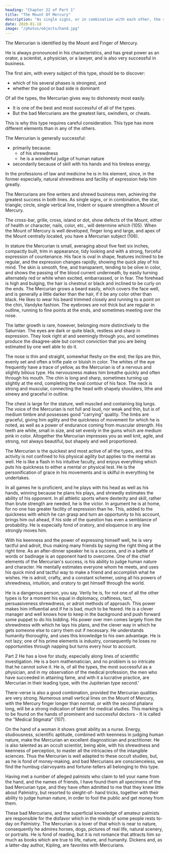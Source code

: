 ```yaml
---
heading: "Chapter 22 of Part 1"
title: "The Mount Of Mercury"
description: "As single signs, or in combination with each other, the star, triangle, circle, square, single vertical line, or trident strengthen a Mount"
date: 2020-01-18
image: "/photos/objects/hand.jpg"
---
```



The Mercurian is identified by the Mount and Finger of Mercury. 

He is always pronounced in his characteristics, and has great power as an orator, a scientist, a physician, or a lawyer, and is also very successful in business. 

The first aim, with every subject of this type, should be to discover:
- which of his several phases is strongest, and
- whether the good or bad side is dominant

Of all the types, the Mercurian gives way to dishonesty most easily. 
- It is one of the best and most successful of all of the types. 
- But the bad Mercurians are the greatest liars, swindlers, or cheats.

This is why this type requires careful consideration. This type has more different elements than in any of the others. 

The Mercurian is generally successful:
- primarily because:
  - of his shrewdness
  - he is a wonderful judge of human nature
- secondarily because of skill with his hands and his tireless energy.

In the professions of law and medicine he is in his element, since, in the former especially, natural shrewdness and facility of expression help him greatly. 

The Mercurians are fine writers and shrewd business men, achieving the greatest success in both lines. As single signs, or in combination, the star, triangle; circle, single vertical line, trident or square strengthen a Mount of Mercury. 

The cross-bar, grille, cross, island or dot, show defects of the Mount, either of health or character, nails, color, etc., will determine which (105). When the Mount of Mercury is well developed, finger long and large, and apex of the Mount centrally located, you have a Mercurian subject (106). 

In stature the Mercurian is small, averaging about five feet six inches, compactly built, trim in appearance, tidy looking and with a strong, forceful expression of countenance. His face is oval in shape, features inclined to be regular, and the expression changes rapidly, showing the quick play of his mind. The skin is smooth, fine, and transparent, tending to be olive in color, and shows the passing of the blood current underneath, by easily turning alternately red or white when excited, embarrassed, or in fear. The forehead is high and bulging, the hair is chestnut or black and inclined to be curly on the ends. The Mercurian grows a beard easily, which covers the face well, and is generally a little darker than the hair, if it be any color other than black. He likes to wear his beard trimmed closely and running to a point on the chin, Vandyke fashion. The eyebrows are not thick but are regular in outline, running to fine points at the ends, and sometimes meeting over the nose.

The latter growth is rare, however, belonging more distinctively to the Saturnian. The eyes are dark or quite black, restless and sharp in expression. They look right at and seemingly through you, and sometimes produce the disagree-able but correct conviction that you are being estimated by one well able to do it.

The nose is thin and straight, somewhat fleshy on the end; the lips are thin, evenly set and often a trifle pale or bluish in color. The whites of the eye frequently have a trace of yellow, as the Mercurian is of a nervous and slightly bilious type. His nervousness makes him breathe quickly and often through his mouth. The chin is long and sharp, sometimes turning up slightly at the end, completing the oval contour of his face. The neck is strong and muscular, connecting the head with shapely shoulders, lithe and sinewy and graceful in outline. 

The chest is large for the stature, well muscled and containing big lungs. The voice of the Mercurian is not full and loud, nor weak and thin, but is of medium timbre and possesses good "carrying" quality. The limbs are graceful, giving him agility and the quickness of movement for which he is noted, as well as a power of endurance coming from muscular strength. His teeth are white, small in size, and set evenly in the gums which are medium pink in color. Altogether the Mercurian impresses you as well knit, agile, and strong, not always beautiful, but shapely and well proportioned. 

<!-- DISTINGUISHING MARKS ON THE MOUNT OF MERCURY No. 106. DISTINGUISHING MARKS ON THE MOUNT OF MERCURY. MERCURIAN MOUNT AND FINGER No. 106. MERCURIAN MOUNT AND FINGER.  -->

The Mercurian is the quickest and most active of all the types, and this activity is not confined to his physical agility but applies to the mental as well. He is like a flash in his intuitive faculty, and enjoys everything which puts his quickness to either a mental or physical test. He is the personification of grace in his movements and is skilful in everything he undertakes. 

In all games he is proficient, and he plays with his head as well as his hands, winning because he plans his plays, and shrewdly estimates the ability of his opponent. In all athletic sports where dexterity and skill, rather than brute strength are needed, he is the victor. In argument he is at home, for no one has greater facility of expression than he. This, added to the quickness with which he can grasp and turn an opportunity to his account, brings him out ahead, if his side of the question has even a semblance of probability. He is especially fond of oratory, and eloquence in any line strongly moves him. 

With his keenness and the power of expressing himself well, he is very tactful and adroit, thus making many friends by saying the right thing at the right time. As an after-dinner speaker he is a success, and in a battle of words or badinage is an opponent hard to overcome. One of the chief elements of the Mercurian's success, is his ability to judge human nature and character. He mentally estimates everyone whom he meets, and uses his quick mind and tactful way to make a friend and accomplish what he wishes. He is adroit, crafty, and a constant schemer, using all his powers of shrewdness, intuition, and oratory to get himself through the world. 

He is a dangerous person, you say. Verily he is, for not one of all the other types is for a moment his equal in diplomacy, craftiness, tact, persuasiveness shrewdness, or adroit methods of approach. This power makes him influential and if he is bad, much to be feared. He is a clever manager and well knows how to keep in the background and push forward some puppet to do his bidding. His power over men comes largely from the shrewdness with which he lays his plans, and the clever way in which he gets someone else to carry them out if necessary. He understands humanity thoroughly, and uses this knowledge to his own advantage. He is not lazy; one of his prime elements is industry, consequently he loses no opportunities through napping but turns every hour to account. 

Part 2 He has a love for study, especially along lines of scientific investigation. He is a born mathematician, and no problem is so intricate that he cannot solve it. He is, of all the types, the most successful as a physician, and in my observation of the medical profession, the men who have succeeded in attaining fame, and with it a lucrative practice, are Mercurian in their leading type, with the Jupiterian type second.'

There-verse is also a good combination, provided the Mercurian qualities are very strong. Numerous small vertical lines on the Mount of Mercury, with the Mercury finger longer than normal, or with the second phalanx long, will be a strong indication of talent for medical studies. This marking is to be found on the hands of prominent and successful doctors - It is called the "Medical Stigmata" (107). 

On the hand of a woman it shows great ability as a nurse. Energy, studiousness, scientific aptitude, combined with keenness in judging human nature, make the Mercurian an excellent diagnostician and practitioner. He is also talented as an occult scientist, being able, with his shrewdness and keenness of perception, to master all the intricacies of the intangible sciences. Thus the Mercurian is well adapted to these occult studies, but, as he is fond of money-making, and bad Mercurians are conscienceless, we find the humbug clairvoyants and fortune-tellers all belonging to this type. 

Having met a number of alleged palmists who claim to tell your name from the hand, and the names of friends, I have found them all specimens of the bad Mercurian type, and they have often admitted to me that they knew little about Palmistry, but resorted to sleight-of- hand tricks, together with their ability to judge human nature, in order to fool the public and get money from them. 

These bad Mercurians, and the superficial knowledge of amateur palmists are responsible for the disfavor which in the minds of some people rests to-day on Palmistry. The Mercurian is a lover of that which is near to nature, consequently he admires horses, dogs, pictures of real life, natural scenery, or portraits. He is fond of reading, but it is not romance that attracts him so much as books which are true to life, nature, and humanity. Dickens and, as a latter-day author, Kipling, are favorites with Mercurians. 


<!-- MERCURIAN DOCTORS' HAND No. 107. MERCURIAN DOCTORS' HAND. MERCURIAN BUSINESS MAN No. 106. MERCURIAN BUSINESS MAN.  -->

